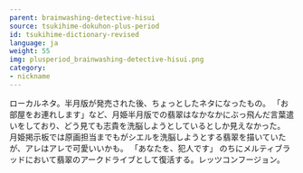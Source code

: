 ```yaml
---
parent: brainwashing-detective-hisui
source: tsukihime-dokuhon-plus-period
id: tsukihime-dictionary-revised
language: ja
weight: 55
img: plusperiod_brainwashing-detective-hisui.png
category:
- nickname
---
```


ローカルネタ。半月版が発売された後、ちょっとしたネタになったもの。
「お部屋をお連れします」など、月姫半月版での翡翠はなかなかにぶっ飛んだ言葉遣いをしており、どう見ても志貴を洗脳しようとしているとしか見えなかった。
月姫掲示板では原画担当までもがシエルを洗脳しようとする翡翠を描いていたが、アレはアレで可愛いいかも。
「あなたを、犯人です」
のちにメルティブラッドにおいて翡翠のアークドライブとして復活する。レッツコンフージョン。
